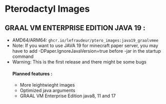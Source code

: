 # Pterodactyl Images
## GRAAL VM ENTERPRISE EDITION JAVA 19 :
- AMD64/ARM64: `ghcr.io/lefraudeur/ptero_images:java19_graalvmee`
- Note: If you want to use JAVA 19 for minecraft paper server, you may have to add -DPaper.IgnoreJavaVersion=true before -jar in the startup command
- Warning: This is the first release and there might be some bugs
  #### Planned features :
  - More leightwieght images
  - Optimized java arguments
  - GRAAL VM Enterprise Edition java8, 11 and 17
